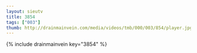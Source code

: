 ```yaml
--- 
layout: sieutv
title: 3854
tags: ["003"]
thumb: http://drainmainvein.com/media/videos/tmb/000/003/854/player.jpg
---
```

{% include drainmainvein key="3854" %} 
